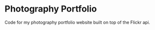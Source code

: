Photography Portfolio
=====================

Code for my photography portfolio website built on top of the Flickr api.
